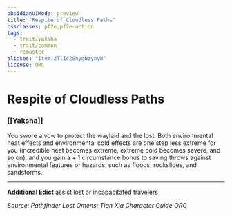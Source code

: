 ```yaml
---
obsidianUIMode: preview
title: "Respite of Cloudless Paths"
cssclasses: pf2e,pf2e-action
tags:
  - trait/yaksha
  - trait/common
  - remaster
aliases: "Item.2TlIc2SnygNzynyW"
license: ORC
---
```

# Respite of Cloudless Paths

### [[Yaksha]]






You swore a vow to protect the waylaid and the lost. Both environmental heat effects and environmental cold effects are one step less extreme for you (incredible heat becomes extreme, extreme cold becomes severe, and so on), and you gain a + 1 circumstance bonus to saving throws against environmental features or hazards, such as floods, rockslides, and sandstorms.

* * *

**Additional Edict** assist lost or incapacitated travelers

*Source: Pathfinder Lost Omens: Tian Xia Character Guide*
*ORC*